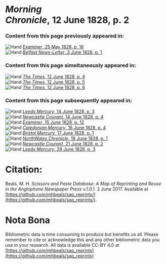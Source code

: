 # *Morning Chronicle*, 12 June 1828, p. 2  
  
### Content from this page previously appeared in:  
![Hand](http://scissorsandpaste.net/wp-content/uploads/2017/06/smallhandpointer.png) [*Examiner*, 25 May 1828, p. 16](https://mhbeals.github.io/sap_html/Examiner/Examiner-25-May-1828-p-16)  
![Hand](http://scissorsandpaste.net/wp-content/uploads/2017/06/smallhandpointer.png) [*Belfast News-Letter*, 3 June 1828, p. 1](https://mhbeals.github.io/sap_html/Belfast-News-Letter/Belfast-News-Letter-3-June-1828-p-1)  
  
### Content from this page simeltaneously appeared in:  
![Hand](http://scissorsandpaste.net/wp-content/uploads/2017/06/smallhandpointer.png) [*The Times*, 12 June 1828, p. 4](https://mhbeals.github.io/sap_html/The-Times/The-Times-12-June-1828-p-4)  
![Hand](http://scissorsandpaste.net/wp-content/uploads/2017/06/smallhandpointer.png) [*The Times*, 12 June 1828, p. 5](https://mhbeals.github.io/sap_html/The-Times/The-Times-12-June-1828-p-5)  
![Hand](http://scissorsandpaste.net/wp-content/uploads/2017/06/smallhandpointer.png) [*The Times*, 12 June 1828, p. 6](https://mhbeals.github.io/sap_html/The-Times/The-Times-12-June-1828-p-6)  
  
### Content from this page subsequently appeared in:  
![Hand](http://scissorsandpaste.net/wp-content/uploads/2017/06/smallhandpointer.png) [*Leeds Mercury*, 14 June 1828, p. 3](https://mhbeals.github.io/sap_html/Leeds-Mercury/Leeds-Mercury-14-June-1828-p-3)  
![Hand](http://scissorsandpaste.net/wp-content/uploads/2017/06/smallhandpointer.png) [*Newcastle Courant*, 14 June 1828, p. 4](https://mhbeals.github.io/sap_html/Newcastle-Courant/Newcastle-Courant-14-June-1828-p-4)  
![Hand](http://scissorsandpaste.net/wp-content/uploads/2017/06/smallhandpointer.png) [*Examiner*, 15 June 1828, p. 12](https://mhbeals.github.io/sap_html/Examiner/Examiner-15-June-1828-p-12)  
![Hand](http://scissorsandpaste.net/wp-content/uploads/2017/06/smallhandpointer.png) [*Caledonian Mercury*, 16 June 1828, p. 4](https://mhbeals.github.io/sap_html/Caledonian-Mercury/Caledonian-Mercury-16-June-1828-p-4)  
![Hand](http://scissorsandpaste.net/wp-content/uploads/2017/06/smallhandpointer.png) [*Bristol Mercury*, 17 June 1828, p. 1](https://mhbeals.github.io/sap_html/Bristol-Mercury/Bristol-Mercury-17-June-1828-p-1)  
![Hand](http://scissorsandpaste.net/wp-content/uploads/2017/06/smallhandpointer.png) [*NorthWales Chronicle*, 19 June 1828, p. 1](https://mhbeals.github.io/sap_html/NorthWales-Chronicle/NorthWales-Chronicle-19-June-1828-p-1)  
![Hand](http://scissorsandpaste.net/wp-content/uploads/2017/06/smallhandpointer.png) [*Newcastle Courant*, 21 June 1828, p. 2](https://mhbeals.github.io/sap_html/Newcastle-Courant/Newcastle-Courant-21-June-1828-p-2)  
![Hand](http://scissorsandpaste.net/wp-content/uploads/2017/06/smallhandpointer.png) [*Leeds Mercury*, 28 June 1828, p. 3](https://mhbeals.github.io/sap_html/Leeds-Mercury/Leeds-Mercury-28-June-1828-p-3)  


# Citation: 

Beals. M. H. *Scissors and Paste Database: A Map of Reprinting and Reuse in the Anglophone Newspaper Press v.1.0.1.* 2 June 2017. Available at [https://github.com/mhbeals/sap_reprints/](https://github.com/mhbeals/sap_reprints/). 

# Nota Bona

Bibliometric data is time consuming to produce but benefits us all. Please remember to cite or acknowledge this and any other bibliometric data you use in your research. All data is available CC-BY 4.0 at [https://github.com/mhbeals/sap_reprints](https://github.com/mhbeals/sap_reprints)